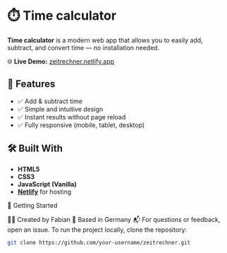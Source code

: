# ⏱️ Time calculator

**Time calculator** is a modern web app that allows you to easily add, subtract, and convert time — no installation needed.

🌐 **Live Demo:** [zeitrechner.netlify.app](https://zeitrechner.netlify.app/)

## 🔧 Features

- ✅ Add & subtract time  
- ✅ Simple and intuitive design  
- ✅ Instant results without page reload  
- ✅ Fully responsive (mobile, tablet, desktop)

## 🛠️ Built With

- **HTML5**  
- **CSS3**  
- **JavaScript (Vanilla)**  
- **[Netlify](https://www.netlify.com/)** for hosting



 🚀 Getting Started

 
👨‍💻 Created by Fabian
📍 Based in Germany
📬 For questions or feedback, open an issue.
To run the project locally, clone the repository:

```bash
git clone https://github.com/your-username/zeitrechner.git
